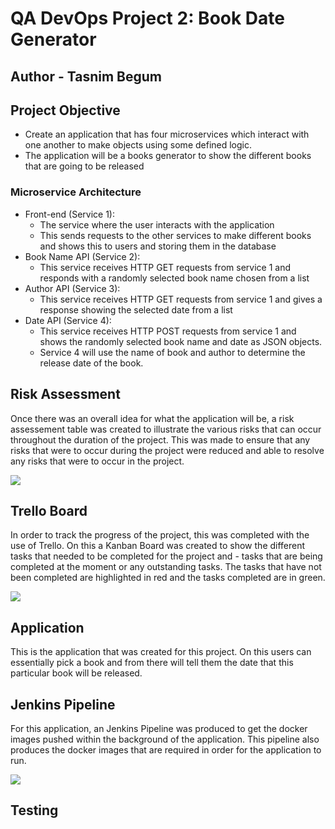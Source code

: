 # QA DevOps Project 2: Book Date Generator
## Author - Tasnim Begum
## Project Objective
- Create an application that has four microservices which interact with one another to make objects using some defined logic.
- The application will be a books generator to show the different books that are going to be released

### Microservice Architecture
- Front-end (Service 1):
	- The service where the user interacts with the application
	- This sends requests to the other services to make different books and shows this to users and storing them in the database
- Book Name API (Service 2): 
   - This service receives HTTP GET requests from service 1 and responds with a randomly selected book name chosen from a list
- Author API (Service 3):
    - This service receives HTTP GET requests from service 1 and gives a response showing the selected date from a list
- Date API (Service 4):
    - This service receives HTTP POST requests from service 1 and shows the randomly selected book name and date as JSON objects. 
    - Service 4 will use the name of book and author to determine the release date of the book.

## Risk Assessment
Once there was an overall idea for what the application will be, a risk assessement table was created to illustrate the various risks that can occur throughout the duration of the project. This was made to ensure that any risks that were to occur during the project were reduced and able to resolve any risks that were to occur in the project.
<p> 
<img src = "https://user-images.githubusercontent.com/60227889/188701716-70aeb133-a8b2-473a-b822-540364b56c2f.png" widith="1000">


## Trello Board
In order to track the progress of the project, this was completed with the use of Trello. On this a Kanban Board was created to show the different tasks that needed to be completed for the project and - tasks that are being completed at the moment or any outstanding tasks. The tasks that have not been completed are highlighted in red and the tasks completed are in green. 
<p>
<img src = "https://user-images.githubusercontent.com/60227889/188703647-ad01a508-dbd8-4ada-9b2e-d9c2531a4ab3.png" widith="1000">


## Application
This is the application that was created for this project. On this users can essentially pick a book and from there will tell them the date that this particular book will be released. 

## Jenkins Pipeline
For this application, an Jenkins Pipeline was produced to get the docker images pushed within the background of the application. This pipeline also produces the docker images that are required in order for the application to run. 
<p>
<img src = "https://user-images.githubusercontent.com/60227889/188704569-e32c317b-7822-4cac-9b9a-ab0bd7db89d0.png" widith="1000">


## Testing






